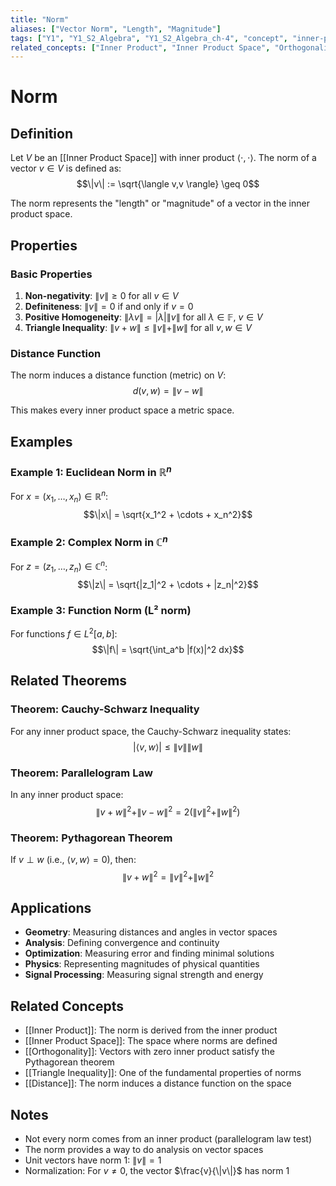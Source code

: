 ```yaml
---
title: "Norm"
aliases: ["Vector Norm", "Length", "Magnitude"]
tags: ["Y1", "Y1_S2_Algebra", "Y1_S2_Algebra_ch-4", "concept", "inner-product-space", "metric", "inner-product", "orthogonality", "distance", "triangle-inequality", "linear-algebra"]
related_concepts: ["Inner Product", "Inner Product Space", "Orthogonality", "Distance", "Triangle Inequality", "Metric Space", "Field"]
---
```


# Norm

## Definition
Let $V$ be an [[Inner Product Space]] with inner product $\langle \cdot, \cdot \rangle$. The norm of a vector $v \in V$ is defined as:
$$\|v\| := \sqrt{\langle v,v \rangle} \geq 0$$

The norm represents the "length" or "magnitude" of a vector in the inner product space.

## Properties

### Basic Properties
1. **Non-negativity**: $\|v\| \geq 0$ for all $v \in V$
2. **Definiteness**: $\|v\| = 0$ if and only if $v = 0$
3. **Positive Homogeneity**: $\|\lambda v\| = |\lambda| \|v\|$ for all $\lambda \in \mathbb{F}$, $v \in V$
4. **Triangle Inequality**: $\|v + w\| \leq \|v\| + \|w\|$ for all $v,w \in V$

### Distance Function
The norm induces a distance function (metric) on $V$:
$$d(v,w) = \|v - w\|$$

This makes every inner product space a metric space.

## Examples

### Example 1: Euclidean Norm in $\mathbb{R}^n$
For $x = (x_1, \ldots, x_n) \in \mathbb{R}^n$:
$$\|x\| = \sqrt{x_1^2 + \cdots + x_n^2}$$

### Example 2: Complex Norm in $\mathbb{C}^n$
For $z = (z_1, \ldots, z_n) \in \mathbb{C}^n$:
$$\|z\| = \sqrt{|z_1|^2 + \cdots + |z_n|^2}$$

### Example 3: Function Norm (L² norm)
For functions $f \in L^2[a,b]$:
$$\|f\| = \sqrt{\int_a^b |f(x)|^2 dx}$$

## Related Theorems

### Theorem: Cauchy-Schwarz Inequality
For any inner product space, the Cauchy-Schwarz inequality states:
$$|\langle v,w \rangle| \leq \|v\| \|w\|$$

### Theorem: Parallelogram Law
In any inner product space:
$$\|v + w\|^2 + \|v - w\|^2 = 2(\|v\|^2 + \|w\|^2)$$

### Theorem: Pythagorean Theorem
If $v \perp w$ (i.e., $\langle v,w \rangle = 0$), then:
$$\|v + w\|^2 = \|v\|^2 + \|w\|^2$$

## Applications
- **Geometry**: Measuring distances and angles in vector spaces
- **Analysis**: Defining convergence and continuity
- **Optimization**: Measuring error and finding minimal solutions
- **Physics**: Representing magnitudes of physical quantities
- **Signal Processing**: Measuring signal strength and energy

## Related Concepts
- [[Inner Product]]: The norm is derived from the inner product
- [[Inner Product Space]]: The space where norms are defined
- [[Orthogonality]]: Vectors with zero inner product satisfy the Pythagorean theorem
- [[Triangle Inequality]]: One of the fundamental properties of norms
- [[Distance]]: The norm induces a distance function on the space

## Notes
- Not every norm comes from an inner product (parallelogram law test)
- The norm provides a way to do analysis on vector spaces
- Unit vectors have norm 1: $\|v\| = 1$
- Normalization: For $v \neq 0$, the vector $\frac{v}{\|v\|}$ has norm 1
